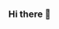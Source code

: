 ### Hi there 👋

<!--
**esnorki2008/esnorki2008** is a ✨ _special_ ✨ repository because its `README.md` (this file) appears on your GitHub profile.

github-readme-stats-liart-seven.vercel.app

- 🔭 I’m currently working on ...
- 🌱 I’m currently learning ...
- 👯 I’m looking to collaborate on ...
- 🤔 I’m looking for help with ...
- 💬 Ask me about ...
- 📫 How to reach me: ...
- 😄 Pronouns: ...
- ⚡ Fun fact: ...
-->
